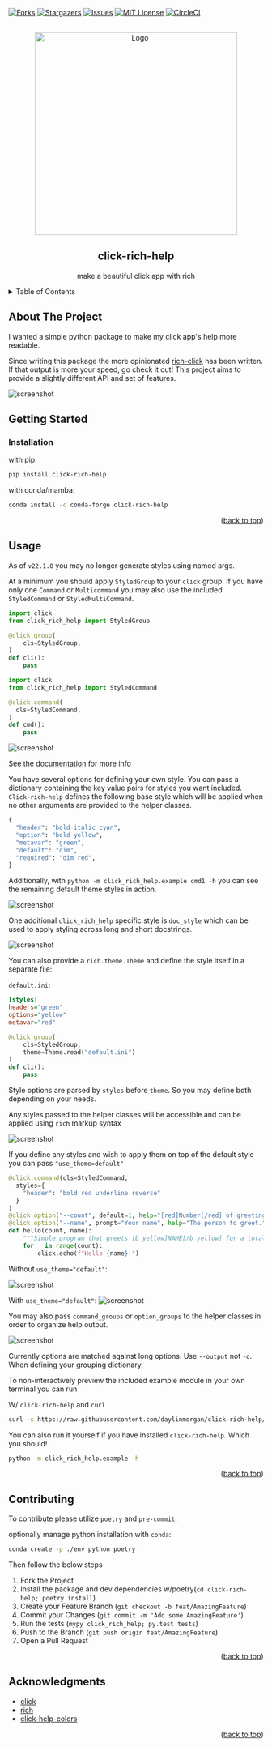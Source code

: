 <div id="top"></div>

<!-- PROJECT SHIELDS -->
[![Forks][forks-shield]][forks-url]
[![Stargazers][stars-shield]][stars-url]
[![Issues][issues-shield]][issues-url]
[![MIT License][license-shield]][license-url]
[![CircleCI][circleci-shield]][circleci-url]

<!-- PROJECT LOGO -->
<br />
<div align="center">
  <a href="https://github.com/daylinmorgan/click-rich-help">
    <img src="https://raw.githubusercontent.com/daylinmorgan/click-rich-help/main/assets/logo.png" alt="Logo" width=400 >
  </a>

<h2 align="center">click-rich-help</h2>

  <p align="center">
    make a beautiful click app with rich
  </p>
</div>


<!-- TABLE OF CONTENTS -->
<details>
  <summary>Table of Contents</summary>
  <ol>
    <li>
      <a href="#about-the-project">About The Project</a>
      <ul>
        <li><a href="#built-with">Built With</a></li>
      </ul>
    </li>
    <li>
      <a href="#getting-started">Getting Started</a>
      <ul>
        <li><a href="#installation">Installation</a></li>
      </ul>
    </li>
    <li><a href="#usage">Usage</a></li>
    <li><a href="#contributing">Contributing</a></li>
    <li><a href="#acknowledgments">Acknowledgments</a></li>
  </ol>
</details>


## About The Project

I wanted a simple python package to make my click app's help more readable.

Since writing this package the more opinionated [rich-click](https://github.com/ewels/rich-click) has been written.
If that output is more your speed, go check it out! This project aims to provide a slightly different API and set of features.

![screenshot](https://github.com/daylinmorgan/click-rich-help/blob/main/assets/screenshots/base.png)

## Getting Started

### Installation

with pip:
``` bash
pip install click-rich-help
```
with conda/mamba:
```bash
conda install -c conda-forge click-rich-help
```

<p align="right">(<a href="#top">back to top</a>)</p>

## Usage

As of `v22.1.0` you may no longer generate styles using named args.

At a minimum you should apply `StyledGroup` to your `click` group.
If you have only one `Command` or `Multicommand` you may also use the included `StyledCommand` or `StyledMultiCommand`.

```python
import click
from click_rich_help import StyledGroup

@click.group(
    cls=StyledGroup,
)
def cli():
    pass
```

```python
import click
from click_rich_help import StyledCommand

@click.command(
  cls=StyledCommand,
)
def cmd():
    pass
```

![screenshot](https://raw.githubusercontent.com/daylinmorgan/click-rich-help/main/assets/screenshots/base.png)

See the [documentation](https://github.com/daylinmorgan/click-rich-help/blob/main/docs/usage.md) for more info

You have several options for defining your own style.
You can pass a dictionary containing the key value pairs for styles you want included.
`Click-rich-help` defines the following base style which will be applied when no other arguments are provided to the helper classes.

```python
{
  "header": "bold italic cyan",
  "option": "bold yellow",
  "metavar": "green",
  "default": "dim",
  "required": "dim red",
}
```

Additionally, with `python -m click_rich_help.example cmd1 -h` you can see the remaining default theme styles in action.

![screenshot](https://github.com/daylinmorgan/click-rich-help/blob/main/assets/screenshots/cmd1.png)

One additional `click_rich_help` specific style is `doc_style` which can be used to apply styling across long and short docstrings.

![screenshot](https://github.com/daylinmorgan/click-rich-help/blob/main/assets/screenshots/cmd3.png)

You can also provide a `rich.theme.Theme` and define the style itself in a separate file:

`default.ini`:
````ini
[styles]
headers="green"
options="yellow"
metavar="red"
````

```python
@click.group(
    cls=StyledGroup,
    theme=Theme.read("default.ini")
)
def cli():
    pass
```

Style options are parsed by `styles` before `theme`. So you may define both depending on your needs.

Any styles passed to the helper classes will be accessible and can be applied using `rich` markup syntax


![screenshot](https://github.com/daylinmorgan/click-rich-help/blob/main/assets/screenshots/theme.png)

If you define any styles and wish to apply them on top of the default style you can pass `"use_theme=default"`

```python
@click.command(cls=StyledCommand,
  styles={
    "header": "bold red underline reverse"
  }
)
@click.option("--count", default=1, help="[red]Number[/red] of greetings.")
@click.option("--name", prompt="Your name", help="The person to greet.")
def hello(count, name):
    """Simple program that greets [b yellow]NAME[/b yellow] for a total of [b yellow]COUNT[/b yellow] times."""
    for _ in range(count):
        click.echo(f"Hello {name}!")
```

Without `use_theme="default"`:

![screenshot](https://github.com/daylinmorgan/click-rich-help/blob/main/assets/screenshots/option_example.png)

With `use_theme="default"`:
![screenshot](https://github.com/daylinmorgan/click-rich-help/blob/main/assets/screenshots/option_example_inherit.png)


You may also pass `command_groups` or `option_groups` to the helper classes in order to organize help output.

![screenshot](https://github.com/daylinmorgan/click-rich-help/blob/main/assets/screenshots/group.png)

Currently options are matched against long options. Use `--output` not `-o`. When defining your grouping dictionary.

To non-interactively preview the included example module in your own terminal you can run

W/ `click-rich-help`  and `curl`

```bash
curl -s https://raw.githubusercontent.com/daylinmorgan/click-rich-help/main/scripts/example.sh | bash
```

You can also run it yourself if you have installed `click-rich-help`. Which you should!

```bash
python -m click_rich_help.example -h
```

<p align="right">(<a href="#top">back to top</a>)</p>


## Contributing
To contribute please utilize `poetry` and `pre-commit`.

optionally manage python installation with `conda`:

```bash
conda create -p ./env python poetry
```

Then follow the below steps
1. Fork the Project
2. Install the package and dev dependencies w/poetry(`cd click-rich-help; poetry install`)
2. Create your Feature Branch (`git checkout -b feat/AmazingFeature`)
3. Commit your Changes (`git commit -m 'Add some AmazingFeature'`)
4. Run the tests (`mypy click_rich_help; py.test tests`)
5. Push to the Branch (`git push origin feat/AmazingFeature`)
6. Open a Pull Request


<p align="right">(<a href="#top">back to top</a>)</p>

## Acknowledgments

* [click](https://github.com/pallets/click)
* [rich](https://github.com/willmcgugan/rich)
* [click-help-colors](https://github.com/click-contrib/click-help-colors)

<p align="right">(<a href="#top">back to top</a>)</p>



<!-- MARKDOWN LINKS & IMAGES -->
<!-- https://www.markdownguide.org/basic-syntax/#reference-style-links -->
[contributors-shield]: https://img.shields.io/github/contributors/daylinmorgan/click-rich-help.svg?style=flat
[contributors-url]: https://github.com/daylinmorgan/click-rich-help/graphs/contributors
[forks-shield]: https://img.shields.io/github/forks/daylinmorgan/click-rich-help.svg?style=flat
[forks-url]: https://github.com/daylinmorgan/click-rich-help/network/members
[stars-shield]: https://img.shields.io/github/stars/daylinmorgan/click-rich-help.svg?style=flat
[stars-url]: https://github.com/daylinmorgan/click-rich-help/stargazers
[issues-shield]: https://img.shields.io/github/issues/daylinmorgan/click-rich-help.svg?style=flat
[issues-url]: https://github.com/daylinmorgan/click-rich-help/issues
[license-shield]: https://img.shields.io/github/license/daylinmorgan/click-rich-help.svg?style=flat
[license-url]: https://github.com/daylinmorgan/click-rich-help/blob/main/LICENSE.txt
[circleci-shield]: https://img.shields.io/circleci/build/gh/daylinmorgan/click-rich-help?style=flat
[circleci-url]: https://img.shields.io/circleci/build/gh/daylinmorgan/click-rich-help
